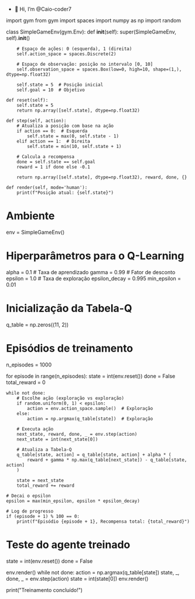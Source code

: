 - 👋 Hi, I’m @Caio-coder7

import gym
from gym import spaces
import numpy as np
import random

class SimpleGameEnv(gym.Env):
    def __init__(self):
        super(SimpleGameEnv, self).__init__()
        
        # Espaço de ações: 0 (esquerda), 1 (direita)
        self.action_space = spaces.Discrete(2)
        
        # Espaço de observação: posição no intervalo [0, 10]
        self.observation_space = spaces.Box(low=0, high=10, shape=(1,), dtype=np.float32)
        
        self.state = 5  # Posição inicial
        self.goal = 10  # Objetivo

    def reset(self):
        self.state = 5
        return np.array([self.state], dtype=np.float32)

    def step(self, action):
        # Atualiza a posição com base na ação
        if action == 0:  # Esquerda
            self.state = max(0, self.state - 1)
        elif action == 1:  # Direita
            self.state = min(10, self.state + 1)

        # Calcula a recompensa
        done = self.state == self.goal
        reward = 1 if done else -0.1

        return np.array([self.state], dtype=np.float32), reward, done, {}

    def render(self, mode='human'):
        print(f"Posição atual: {self.state}")

# Ambiente
env = SimpleGameEnv()

# Hiperparâmetros para o Q-Learning
alpha = 0.1       # Taxa de aprendizado
gamma = 0.99      # Fator de desconto
epsilon = 1.0     # Taxa de exploração
epsilon_decay = 0.995
min_epsilon = 0.01

# Inicialização da Tabela-Q
q_table = np.zeros((11, 2))

# Episódios de treinamento
n_episodes = 1000

for episode in range(n_episodes):
    state = int(env.reset())
    done = False
    total_reward = 0

    while not done:
        # Escolhe ação (exploração vs exploração)
        if random.uniform(0, 1) < epsilon:
            action = env.action_space.sample()  # Exploração
        else:
            action = np.argmax(q_table[state])  # Exploração

        # Executa ação
        next_state, reward, done, _ = env.step(action)
        next_state = int(next_state[0])

        # Atualiza a Tabela-Q
        q_table[state, action] = q_table[state, action] + alpha * (
            reward + gamma * np.max(q_table[next_state]) - q_table[state, action]
        )

        state = next_state
        total_reward += reward

    # Decai o epsilon
    epsilon = max(min_epsilon, epsilon * epsilon_decay)

    # Log de progresso
    if (episode + 1) % 100 == 0:
        print(f"Episódio {episode + 1}, Recompensa total: {total_reward}")

# Teste do agente treinado
state = int(env.reset())
done = False

env.render()
while not done:
    action = np.argmax(q_table[state])
    state, _, done, _ = env.step(action)
    state = int(state[0])
    env.render()

print("Treinamento concluído!")

<!---
Caio-coder7/Caio-coder7 is a ✨ special ✨ repository because its `README.md` (this file) appears on your GitHub profile.
You can click the Preview link to take a look at your changes.
--->
